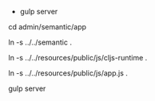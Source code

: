 
* gulp server

cd admin/semantic/app

ln -s ../../semantic .

ln -s ../../resources/public/js/cljs-runtime .

ln -s ../../resources/public/js/app.js .

gulp server
